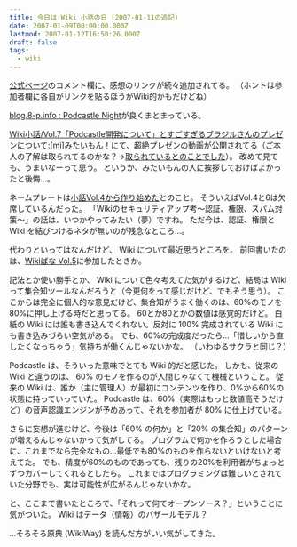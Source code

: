 ```yaml
---
title: 今日は Wiki 小話の日 (2007-01-11の追記)
date: 2007-01-09T00:00:00.000Z
lastmod: 2007-01-12T16:50:26.000Z
draft: false
tags:
  - wiki
---
```


[公式ページ](http://wikibana.socoda.net/wiki.cgi?Wiki%be%ae%cf%c3%2fVol%2e7)のコメント欄に、感想のリンクが続々追加されてる。 （ホントは参加者欄に各自がリンクを貼るほうがWiki的かもだけどね）

[blog.8-p.info : Podcastle Night](http://blog.8-p.info/articles/2007/01/11/podcastle-night)が良くまとまっている。

[Wiki小話/Vol.7「Podcastle開発について」とすごすぎるブラジルさんのプレゼンについて:\[mi\]みたいもん！](http://mitaimon.cocolog-nifty.com/blog/2007/01/wikivol7_643a.html)にて、超絶プレゼンの動画が公開されてる（ご本人の了解は取られてるのかな？→[取られているとのことでした](http://b.hatena.ne.jp/masakiishitani/20070112#bookmark-3680153)）。 改めて見ても、うまいなーって思う。 というか、みたいもんの人に挨拶しておけばよかったと後悔…。

ネームプレートは[小話Vol.4から作り始めた](http://walrus.vox.com/library/post/wiki%E5%B0%8F%E8%A9%B1vol7podcastle-night.html)とのこと。 そういえばVol.4と6は欠席しているんだった。 「Wikiのセキュリティアップ考〜認証、権限、スパム対策〜」の話は、いつかやってみたい（夢）ですね。 ただ今は、認証、権限と Wiki を結びつけるネタが無いのが残念なところ…。

代わりといってはなんだけど、 Wiki について最近思うところを。 前回書いたのは、[Wikiばな Vol.5](http://www.machu.jp/diary/20051015.html#p02)に参加したときか。

記法とか使い勝手とか、 Wiki について色々考えてた気がするけど、結局は Wiki って集合知ツールなんだろうと（今更何をって感じだけど、でもそう思う）。 ここからは完全に個人的な意見だけど、集合知がうまく働くのは、60%のモノを80%に押し上げる時だと思ってる。 60とか80とかの数値は感覚的だけど。 白紙の Wiki には誰も書き込んでくれない。反対に 100% 完成されている Wiki にも書き込みづらい空気がある。 でも、60%の完成度だったら…「惜しいから直したくなっちゃう」気持ちが働くんじゃないかな。 （いわゆるサクラと同じ？）

Podcastle は、そういった意味でとても Wiki 的だと感じた。 しかも、従来の Wiki と違うのは、 60% のモノを作るのが人間じゃなくて機械ということ。 従来の Wiki は、誰か（主に管理人）が最初にコンテンツを作り、0%から60%の状態に持っていっていた。 Podcastle は、60%（実際はもっと数値高そうだけど）の音声認識エンジンが予めあって、それを参加者が 80% に仕上げている。

さらに妄想が進むけど、今後は「60% の何か」と「20% の集合知」のパターンが増えるんじゃないかって気がしてる。 プログラムで何かを作ろうとした場合に、これまでなら完全なもの…最低でも80%のものを作らないといけないと考えてた。 でも、精度が60%のものであっても、残りの20%を利用者がちょっとずつカバーしてくれるとしたら。 これまではプログラミングは難しいとされていた分野でも、実は可能性が広がるんじゃないかな。

と、ここまで書いたところで、「それって何てオープンソース？」ということに気がついた。 Wiki はデータ（情報）のバザールモデル？

…そろそろ原典 (WikiWay) を読んだ方がいい気がしてきた。
